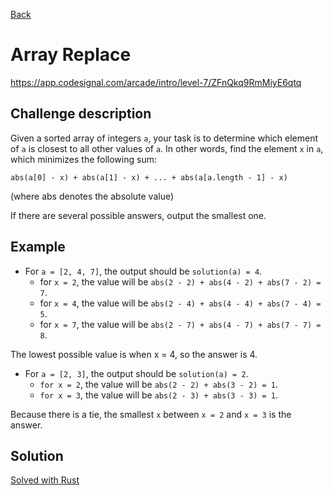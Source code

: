 [Back](../README.md)

# Array Replace

https://app.codesignal.com/arcade/intro/level-7/ZFnQkq9RmMiyE6qtq

## Challenge description

Given a sorted array of integers `a`, your task is to determine which element of `a` is closest to all other values of `a`. In other words, find the element `x` in `a`, which minimizes the following sum:

```
abs(a[0] - x) + abs(a[1] - x) + ... + abs(a[a.length - 1] - x)
```

(where abs denotes the absolute value)

If there are several possible answers, output the smallest one.

## Example

* For `a = [2, 4, 7]`, the output should be `solution(a) = 4`.
    * for `x = 2`, the value will be `abs(2 - 2) + abs(4 - 2) + abs(7 - 2) = 7`.
    * for `x = 4`, the value will be `abs(2 - 4) + abs(4 - 4) + abs(7 - 4) = 5`.
    * for `x = 7`, the value will be `abs(2 - 7) + abs(4 - 7) + abs(7 - 7) = 8`.

The lowest possible value is when x = 4, so the answer is 4.

* For `a = [2, 3]`, the output should be `solution(a) = 2`.
    * `for x = 2`, the value will be `abs(2 - 2) + abs(3 - 2) = 1`.
    * `for x = 3`, the value will be `abs(2 - 3) + abs(3 - 3) = 1`.

Because there is a tie, the smallest `x` between `x = 2` and `x = 3` is the answer.

## Solution

[Solved with Rust](absolute_values_sum_minimization.rs)
